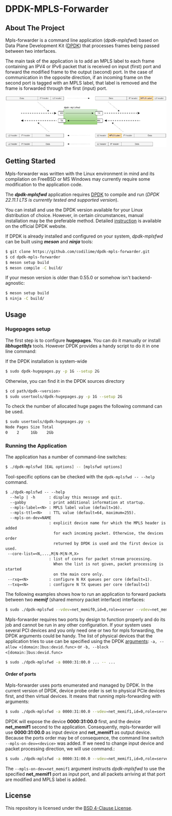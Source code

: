 # DPDK-MPLS-Forwarder



## About The Project

Mpls-forwarder is a command line application (*dpdk-mplsfwd*) based on Data Plane Development Kit ([DPDK](http://core.dpdk.org/doc/)) that processes frames being passed between two interfaces.

The main task of the application is to add an MPLS label to each frame containing an IPV4 or IPv6 packet that is received on input (first) port and forward the modified frame to the output (second) port. In the case of communication in the opposite direction, if an incoming frame on the second port is tagged with an MPLS label, that label is removed and the frame is forwarded through the first (input) port.

![MPLS Forwarder functionality](doc/mplsfwd-overview.png)



## Getting Started

Mpls-forwarder was written with the Linux environment in mind and its compilation on FreeBSD or MS Windows may currently require some modification to the application code.

The ***dpdk-mplsfwd*** application requires [DPDK](http://core.dpdk.org/download/) to compile and run (*DPDK 22.11.1 LTS is currently tested and supported version*).

You can install and use the DPDK version available for your Linux distribution of choice. However, in certain circumstances, manual installation may be the preferable method. Detailed [instruction](https://doc.dpdk.org/guides/linux_gsg/build_dpdk.html) is available on the official DPDK website.

If DPDK is already installed and configured on your system, *dpdk-mplsfwd* can be built using ***meson*** and ***ninja*** tools:

```sh
$ git clone https://github.com/codilime/dpdk-mpls-forwarder.git
$ cd dpdk-mpls-forwarder
$ meson setup build
$ meson compile -C build/
```

If your meson version is older than 0.55.0 or somehow isn't backend-agnostic:

```sh
$ meson setup build
$ ninja -C build/
```


## Usage

### Hugepages setup

The first step is to configure **hugepages**. You can do it manually or install ***libhugetlbfs*** tools. However DPDK provides a handy script to do it in one line command:

If the DPDK installation is system-wide
```sh
$ sudo dpdk-hugepages.py -p 1G --setup 2G
```

Otherwise, you can find it in the DPDK sources directory

```sh
$ cd path/dpdk-<version>
$ sudo usertools/dpdk-hugepages.py -p 1G --setup 2G
```

To check the number of allocated huge pages the following command can be used.

```sh
$ sudo usertools/dpdk-hugepages.py -s
Node Pages Size Total
0    2     1Gb    2Gb
```


### Running the Application

The application has a number of command-line switches:

```sh
$ ./dpdk-mplsfwd [EAL options] -- [mplsfwd options]
```

Tool-specific options can be checked with the `dpdk-mplsfwd -- --help` command.

```shell
$ ./dpdk-mplsfwd -- --help
  --help | -h      : display this message and quit.
  --gabby          : print additional information at startup.
  --mpls-label=<N> : MPLS label value (default=16).
  --mpls-ttl=<N>   : TTL value (default=64, maximum=255).
  --mpls-on-dev=NAME
                   : explicit device name for which the MPLS header is added
                     for each incoming packet. Otherwise, the devices order
                     returned by DPDK is used and the first device is used.
 --core-list=<N,...,M|N-M|N-M,X>
                   : list of cores for packet stream processing.
                     When the list is not given, packet processing is started
                     on the main core only.
 --rxq=<N>         : configure N RX queues per core (default=1).
 --txq=<N>         : configure N TX queues per core (default=1)
```

The following examples shows how to run an application to forward packets between two ***memif*** (shared memory packet interface) interfaces:

```sh
$ sudo ./dpdk-mplsfwd --vdev=net_memif0,id=0,role=server --vdev=net_memif1,id=1,role=server -- --txq=4 --rxq=2 --mpls-ttl=10
```


Mpls-forwarder requires two ports by design to function properly and do its job and cannot be run in any other configuration. If your system uses several PCI devices and you only need one or two for mpls forwarding, the DPDK arguments could be handy.
The list of physical devices that the application tries to use can be specified using the DPDK [arguments](https://doc.dpdk.org/guides/linux_gsg/linux_eal_parameters.html): `-a, --allow <[domain:]bus:devid.func>` or `-b, --block <[domain:]bus:devid.func>`

```sh
$ sudo ./dpdk-mplsfwd -a 0000:31:00.0 ... -- ...
```


#### Order of ports

Mpls-forwarder uses ports enumerated and managed by DPDK. In the current version of DPDK, device probe order is set to physical PCIe devices first, and then virtual devices. It means that running mpls-forwarding with arguments:

```sh
$ sudo ./dpdk-mplsfwd -a 0000:31:00.0 --vdev=net_memif1,id=0,role=server,socket-abstract=no
```

DPDK will expose the device **0000:31:00.0** first, and the device **net_memif1** second to the application. Consequently, mpls-forwarder will use **0000:31:00.0** as input device and **net_memif1** as output device. Because the ports order may be of consequence, the command line switch `--mpls-on-dev=<device>` was added. If we need to change input device and packet processing direction, we will use command.:

```sh
$ sudo ./dpdk-mplsfwd -a 0000:31:00.0 --vdev=net_memif1,id=0,role=server,socket-abstract=no -- --mpls-on-dev=net_memif1
```

The `--mpls-on-dev=net_memif1` argument instructs *dpdk-mplsfwd* to use the specified **net_memif1** port as input port, and all packets arriving at that port are modified and MPLS label is added.



## License

This repository is licensed under the [BSD 4-Clause License](LICENSE).
